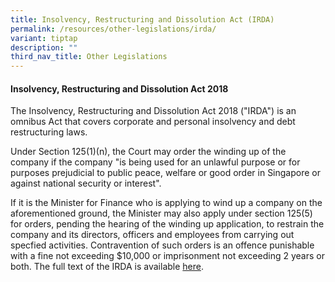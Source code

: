 ```yaml
---
title: Insolvency, Restructuring and Dissolution Act (IRDA)
permalink: /resources/other-legislations/irda/
variant: tiptap
description: ""
third_nav_title: Other Legislations
---
```

<h4><strong>Insolvency, Restructuring and Dissolution Act 2018</strong></h4>
<p>The Insolvency, Restructuring and Dissolution Act 2018 ("IRDA") is an
omnibus Act that covers corporate and personal insolvency and debt restructuring
laws.</p>
<p>Under Section 125(1)(n), the Court may order the winding up of the company
if the company "is being used for an unlawful purpose or for purposes prejudicial
to public peace, welfare or good order in Singapore or against national
security or interest".</p>
<p>If it is the Minister for Finance who is applying to wind up a company
on the aforementioned ground, the Minister may also apply under section
125(5) for orders, pending the hearing of the winding up application, to
restrain the company and its directors, officers and employees from carrying
out specfied activities. Contravention of such orders is an offence punishable
with a fine not exceeding $10,000 or imprisonment not exceeding 2 years
or both. The full text of the IRDA is available <a href="https://sso.agc.gov.sg/Act/IRDA2018" rel="noopener noreferrer nofollow" target="_blank">here</a>.</p>